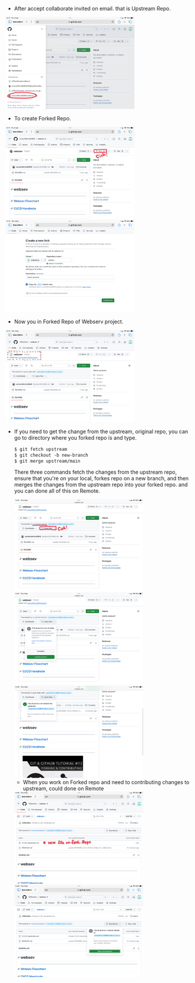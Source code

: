 * After accept collaborate invited on email. that is Upstream Repo.
<img src="img/IMG_1985.jpeg" alt="Image Description" width="350" height="250">

* To create Forked Repo.
<img src="img/IMG_1986.jpeg" alt="Image Description" width="350" height="250">
<img src="img/IMG_1988.png" alt="Image Description" width="350" height="250">

* Now you in Forked Repo of Webserv project.
<img src="img/IMG_1989.jpeg" alt="Image Description" width="350" height="250">

* If you need to get the change from the upstream, original repo, you can go to directory where you forked repo is and type.
  ```
  $ git fetch upstream
  $ git checkout -b new-branch
  $ git merge upstream/main
  ```
  There three commands fetch the changes from the upstream repo, ensure that you're on your local, forkes repo on a new branch, and then merges the changes from the upstream repo into your forked repo.
  and you can done all of this on Remote.
  
  <img src="img/IMG_1990.jpeg" alt="Image Description" width="350" height="250">
  <img src="img/IMG_1991.png" alt="Image Description" width="350" height="250">
  <img src="img/IMG_1992.png" alt="Image Description" width="350" height="250">

  * When you work on Forked repo and need to contributing changes to upstream, could done on Remote
 
  <img src="img/IMG_1993.jpeg" alt="Image Description" width="350" height="250">
  <img src="img/IMG_1994.png" alt="Image Description" width="350" height="250">
    
